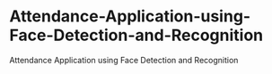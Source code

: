 # Attendance-Application-using-Face-Detection-and-Recognition
Attendance Application using Face Detection and Recognition
